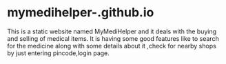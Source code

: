 # mymedihelper-.github.io
This is a static website named MyMediHelper 
and it deals with the buying and selling of medical items.
It is having some good features like 
to search for the medicine along with some details about it
,check for nearby shops by just entering pincode,login page.
